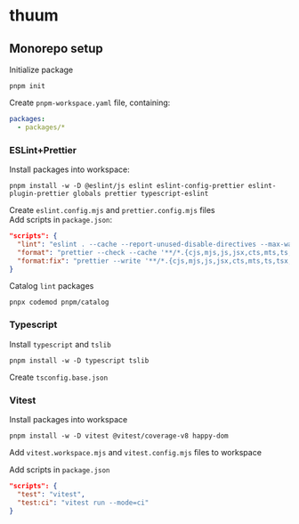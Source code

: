 # thuum

## Monorepo setup

Initialize package

```
pnpm init
```

Create `pnpm-workspace.yaml` file, containing:

```yaml
packages:
  - packages/*
```

### ESLint+Prettier

Install packages into workspace:

```
pnpm install -w -D @eslint/js eslint eslint-config-prettier eslint-plugin-prettier globals prettier typescript-eslint
```

Create `eslint.config.mjs` and `prettier.config.mjs` files  
Add scripts in `package.json`:

```json
"scripts": {
  "lint": "eslint . --cache --report-unused-disable-directives --max-warnings 0",
  "format": "prettier --check --cache '**/*.{cjs,mjs,js,jsx,cts,mts,ts,tsx,json}'",
  "format:fix": "prettier --write '**/*.{cjs,mjs,js,jsx,cts,mts,ts,tsx,json}'"
}
```

Catalog `lint` packages

```
pnpx codemod pnpm/catalog
```

### Typescript

Install `typescript` and `tslib`

```
pnpm install -w -D typescript tslib
```

Create `tsconfig.base.json`

### Vitest

Install packages into workspace

```
pnpm install -w -D vitest @vitest/coverage-v8 happy-dom
```

Add `vitest.workspace.mjs` and `vitest.config.mjs` files to workspace

Add scripts in `package.json`

```json
"scripts": {
  "test": "vitest",
  "test:ci": "vitest run --mode=ci"
}
```
